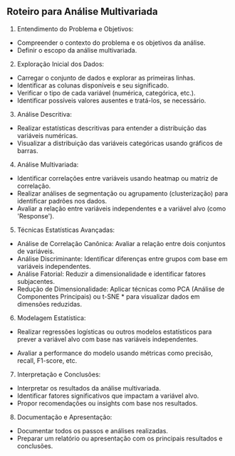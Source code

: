 ## Roteiro para Análise Multivariada

1. Entendimento do Problema e Objetivos:

* Compreender o contexto do problema e os objetivos da análise.
* Definir o escopo da análise multivariada.

2. Exploração Inicial dos Dados:

* Carregar o conjunto de dados e explorar as primeiras linhas.
* Identificar as colunas disponíveis e seu significado.
* Verificar o tipo de cada variável (numérica, categórica, etc.).
* Identificar possíveis valores ausentes e tratá-los, se necessário.

3. Análise Descritiva:

* Realizar estatísticas descritivas para entender a distribuição das variáveis numéricas.
* Visualizar a distribuição das variáveis categóricas usando gráficos de barras.

4. Análise Multivariada:

* Identificar correlações entre variáveis usando heatmap ou matriz de correlação.
* Realizar análises de segmentação ou agrupamento (clusterização) para identificar padrões nos dados.
* Avaliar a relação entre variáveis independentes e a variável alvo (como 'Response').

5. Técnicas Estatísticas Avançadas:

* Análise de Correlação Canônica: Avaliar a relação entre dois conjuntos de variáveis.
* Análise Discriminante: Identificar diferenças entre grupos com base em variáveis independentes.
* Análise Fatorial: Reduzir a dimensionalidade e identificar fatores subjacentes.
* Redução de Dimensionalidade: Aplicar técnicas como PCA (Análise de Componentes Principais) ou t-SNE * para visualizar dados em dimensões reduzidas.

6. Modelagem Estatística:

* Realizar regressões logísticas ou outros modelos estatísticos para prever a variável alvo com base nas variáveis independentes.

* Avaliar a performance do modelo usando métricas como precisão, recall, F1-score, etc.

7. Interpretação e Conclusões:

* Interpretar os resultados da análise multivariada.
* Identificar fatores significativos que impactam a variável alvo.
* Propor recomendações ou insights com base nos resultados.

8. Documentação e Apresentação:

* Documentar todos os passos e análises realizadas.
* Preparar um relatório ou apresentação com os principais resultados e conclusões.
